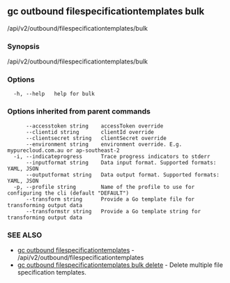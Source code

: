 ## gc outbound filespecificationtemplates bulk

/api/v2/outbound/filespecificationtemplates/bulk

### Synopsis

/api/v2/outbound/filespecificationtemplates/bulk

### Options

```
  -h, --help   help for bulk
```

### Options inherited from parent commands

```
      --accesstoken string    accessToken override
      --clientid string       clientId override
      --clientsecret string   clientSecret override
      --environment string    environment override. E.g. mypurecloud.com.au or ap-southeast-2
  -i, --indicateprogress      Trace progress indicators to stderr
      --inputformat string    Data input format. Supported formats: YAML, JSON
      --outputformat string   Data output format. Supported formats: YAML, JSON
  -p, --profile string        Name of the profile to use for configuring the cli (default "DEFAULT")
      --transform string      Provide a Go template file for transforming output data
      --transformstr string   Provide a Go template string for transforming output data
```

### SEE ALSO

* [gc outbound filespecificationtemplates](gc_outbound_filespecificationtemplates.html)	 - /api/v2/outbound/filespecificationtemplates
* [gc outbound filespecificationtemplates bulk delete](gc_outbound_filespecificationtemplates_bulk_delete.html)	 - Delete multiple file specification templates.



